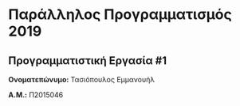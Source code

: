 # Παράλληλος Προγραμματισμός 2019
## Προγραμματιστική Εργασία #1

**Ονοματεπώνυμο:** Τασιόπουλος Εμμανουήλ

**Α.Μ.:** Π2015046


